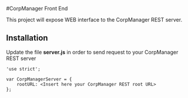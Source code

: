 #CorpManager Front End

This project will expose WEB interface to the CorpManager REST server.

Installation
------------

Update the file **server.js** in order to send request to your CorpManager REST server

    'use strict';

    var CorpManagerServer = {
        rootURL: <Insert here your CorpManager REST root URL>
    };